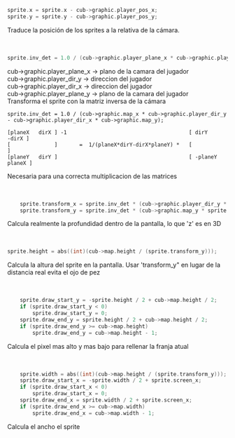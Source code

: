 ```c
sprite.x = sprite.x - cub->graphic.player_pos_x;
sprite.y = sprite.y - cub->graphic.player_pos_y;
```
Traduce la posición de los sprites a la relativa de la cámara.
<br/><br/><br/>

```c
sprite.inv_det = 1.0 / (cub->graphic.player_plane_x * cub->graphic.player_dir_y - cub->graphic.player_dir_x * cub->graphic.player_plane_y);
```
cub->graphic.player_plane_x -> plano de la camara del jugador<br>
cub->graphic.player_dir_y -> direccion del jugador<br>
cub->graphic.player_dir_x -> direccion del jugador<br>
cub->graphic.player_plane_y -> plano de la camara del jugador<br>
Transforma el sprite con la matriz inversa de la cámara
```
sprite.inv_det = 1.0 / (cub->graphic.map_x * cub->graphic.player_dir_y - cub->graphic.player_dir_x * cub->graphic.map_y);

[planeX   dirX ] -1                                       [ dirY      -dirX ]
[              ]       =  1/(planeX*dirY-dirX*planeY) *   [                 ]
[planeY   dirY ]                                          [ -planeY  planeX ]
```
Necesaria para una correcta multiplicacion de las matrices
<br/><br/><br/>

```c
	sprite.transform_x = sprite.inv_det * (cub->graphic.player_dir_y * sprite.x - cub->graphic.player_dir_x * sprite.y);
	sprite.transform_y = sprite.inv_det * (cub->graphic.map_y * sprite.x + cub->graphic.map_x * sprite.y);
```
Calcula realmente la profundidad dentro de la pantalla, lo que 'z' es en 3D
<br/><br/><br/>

```c
sprite.height = abs((int)(cub->map.height / (sprite.transform_y)));
```
Calcula la altura del sprite en la pantalla.
Usar 'transform_y" en lugar de la distancia real evita el ojo de pez
<br/><br/><br/>

```c
	sprite.draw_start_y = -sprite.height / 2 + cub->map.height / 2;
	if (sprite.draw_start_y < 0)
		sprite.draw_start_y = 0;
	sprite.draw_end_y = sprite.height / 2 + cub->map.height / 2;
	if (sprite.draw_end_y >= cub->map.height)
		sprite.draw_end_y = cub->map.height - 1;
```
Calcula el pixel mas alto y mas bajo para rellenar la franja atual
<br/><br/><br/>

```c
	sprite.width = abs((int)(cub->map.height / (sprite.transform_y)));
	sprite.draw_start_x = -sprite.width / 2 + sprite.screen_x;
	if (sprite.draw_start_x < 0)
		sprite.draw_start_x = 0;
	sprite.draw_end_x = sprite.width / 2 + sprite.screen_x;
	if (sprite.draw_end_x >= cub->map.width)
		sprite.draw_end_x = cub->map.width - 1;
```
Calcula el ancho el sprite
<br/><br/><br/>
